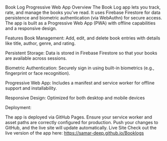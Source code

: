 Book Log Progressive Web App
Overview
The Book Log app lets you track, rate, and manage the books you’ve read. It uses Firebase Firestore for data persistence and biometric
authentication (via WebAuthn) for secure access. The app is built as a Progressive Web App (PWA) with offline capabilities and 
a responsive design.

Features
Book Management:
Add, edit, and delete book entries with details like title, author, genre, and rating.

Persistent Storage:
Data is stored in Firebase Firestore so that your books are available across sessions.

Biometric Authentication:
Securely sign in using built-in biometrics (e.g., fingerprint or face recognition).

Progressive Web App:
Includes a manifest and service worker for offline support and installability.

Responsive Design:
Optimized for both desktop and mobile devices

Deployment:

The app is deployed via GitHub Pages.
Ensure your service worker and asset paths are correctly configured for production.
Push your changes to GitHub, and the live site will update automatically.
Live Site
Check out the live version of the app here:
https://samar-deep.github.io/Booklogs

